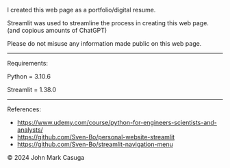 I created this web page as a portfolio/digital resume.

Streamlit was used to streamline the process in creating this web page. (and copious amounts of ChatGPT)

Please do not misuse any information made public on this web page.

--------------------------------------
Requirements:

Python = 3.10.6

Streamlit = 1.38.0

--------------------------------------
References:
- https://www.udemy.com/course/python-for-engineers-scientists-and-analysts/
- https://github.com/Sven-Bo/personal-website-streamlit 
- https://github.com/Sven-Bo/streamlit-navigation-menu 

© 2024 John Mark Casuga
